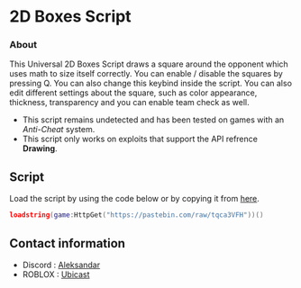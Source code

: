 # 2D Boxes Script

### About

This Universal 2D Boxes Script draws a square around the opponent which uses math to size itself correctly.
You can enable / disable the squares by pressing Q. You can also change this keybind inside the script.
You can also edit different settings about the square, such as color appearance, thickness, transparency and you can enable team check as well.

- This script remains undetected and has been tested on games with an *Anti-Cheat* system.
- This script only works on exploits that support the API refrence **Drawing**.

## Script

Load the script by using the code below or by copying it from [here](https://github.com/UbicastDev/2D-Boxes-Script/blob/main/2D%20Boxes).
```lua
loadstring(game:HttpGet("https://pastebin.com/raw/tqca3VFH"))()
```

## Contact information

- Discord : [Aleksandar](https://discord.com/users/611111398818316309)
- ROBLOX : [Ubicast](https://www.roblox.com/users/330279990/profile)
